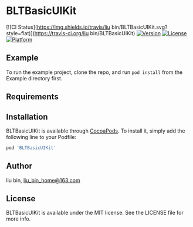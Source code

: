 # BLTBasicUIKit

[![CI Status](https://img.shields.io/travis/liu bin/BLTBasicUIKit.svg?style=flat)](https://travis-ci.org/liu bin/BLTBasicUIKit)
[![Version](https://img.shields.io/cocoapods/v/BLTBasicUIKit.svg?style=flat)](https://cocoapods.org/pods/BLTBasicUIKit)
[![License](https://img.shields.io/cocoapods/l/BLTBasicUIKit.svg?style=flat)](https://cocoapods.org/pods/BLTBasicUIKit)
[![Platform](https://img.shields.io/cocoapods/p/BLTBasicUIKit.svg?style=flat)](https://cocoapods.org/pods/BLTBasicUIKit)

## Example

To run the example project, clone the repo, and run `pod install` from the Example directory first.

## Requirements

## Installation

BLTBasicUIKit is available through [CocoaPods](https://cocoapods.org). To install
it, simply add the following line to your Podfile:

```ruby
pod 'BLTBasicUIKit'
```

## Author

liu bin, liu_bin_home@163.com

## License

BLTBasicUIKit is available under the MIT license. See the LICENSE file for more info.
